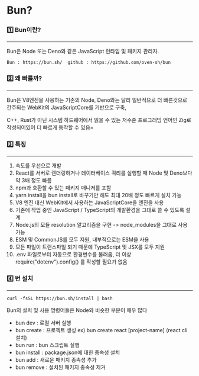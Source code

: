 # Bun?

### 1️⃣ Bun이란?
<hr/>
Bun은 Node 또는 Deno와 같은 JavaScript 런타임 및 패키지 관리자.

`
Bun : https://bun.sh/ 
github : https://github.com/oven-sh/bun
`

### 2️⃣ 왜 빠를까?
<hr/>

Bun은 V8엔진을 사용하는 기존의 Node, Deno와는 달리 일반적으로 더 빠른것으로 간주되는 WebKit의 JavaScriptCore를 기반으로 구축, 

C++, Rust가 아닌 시스템 하드웨어에서 읽을 수 있는 저수준 프로그래밍 언어인 Zig로 작성되어있어 더 빠르게 동작할 수 있음=

### 3️⃣ 특징
<hr/>

1. 속도를 우선으로 개발
2. React를 서버로 렌더링하거나 데이터베이스 쿼리를 실행할 때 Node 및 Deno보다 약 3배 정도 빠름
3. npm과 호환할 수 있는 패키지 매니저를 포함
4. yarn install을 bun install로 바꾸기만 해도 최대 20배 정도 빠르게 설치 가능
5. V8 엔진 대신 WebKit에서 사용하는 JavaScriptCore을 엔진을 사용
6. 기존에 작업 중인 JavaScript / TypeScript의 개발환경을 그대로 쓸 수 있도록 설계
7. Node.js의 모듈 resolution 알고리즘을 구현 -> node_modules을 그대로 사용 가능
8. ESM 및 CommonJS를 모두 지원, 내부적으로는 ESM을 사용
9. 모든 파일이 트랜스파일 되기 때문에 TypeScript 및 JSX를 모두 지원
10. .env 파일로부터 자동으로 환경변수를 불러옴, 더 이상 require("dotenv").config() 를 작성할 필요가 없음

### 4️⃣ 번 설치
<hr/>

`
curl -fsSL https://bun.sh/install | bash
`

Bun의 설치 및 사용 명령어들은 Node와 비슷한 부분이 매우 많다

- bun dev : 로컬 서버 실행
- bun create : 프로젝트 생성
ex) bun create react [project-name] (react cli 설치)
- bun run : bun 스크립트 실행
- bun install : package.json에 대한 종속성 설치
- bun add : 새로운 패키지 종속성 추가
- bun remove : 설치된 패키지 종속성 제거